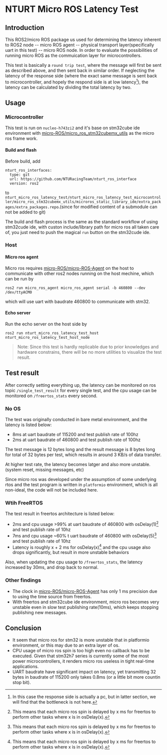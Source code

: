 # NTURT Micro ROS Latency Test

## Introduction

This ROS2/micro ROS package us used for determining the latency inherent to ROS2 node -- micro ROS agent -- physical transport layer(specifically uart in this test) -- micro ROS node. In order to evaluate the possibilities of running micro ROS as the commuication layer for microcontrollers.

This test is basically a `round trip test`, where the message will first be sent as described above, and then sent back in similar order. If neglecting the latency of the response side (where the exact same message is sent back to microcontroller, and hopely the respond side is at low latency[^1]), the latency can be calculated by dividing the total latency by two.

[^1]: In this case the response side is actually a pc, but in latter section, we will find that the bottleneck is not here.

## Usage

### Microcontroller

This test is run on `nucleo-h743zi2` and it's base on stm32cube ide environment with [micro-ROS/micro_ros_stm32cubemx_utils](https://github.com/micro-ROS/micro_ros_stm32cubemx_utils) as the micro ros frame work.

#### Build and flash

Before build, add

```yaml=
nturt_ros_interfaces:
  type: git
  url: https://github.com/NTURacingTeam/nturt_ros_interface
  version: ros2
```

to `nturt_micro_ros_latency_test/nturt_micro_ros_latency_test_microcontroller/micro_ros_stm32cubemx_utils/microros_static_library_ide/extra_packages/extra_packages.repo`.(since for modified content of a submodule can not be added to git)

The build and flash process is the same as the standard workflow of using stm32cude ide, with custon include/library path for micro ros all taken care of, you just need to push the magical `run` button on the stm32cude ide.

### Host

#### Micro ros agent

Micro ros requires [micro-ROS/micro-ROS-Agent](https://github.com/micro-ROS/micro-ROS-Agent) on the host to communicate with other ros2 nodes running on the host mechine, which can be run by

```shell=
ros2 run micro_ros_agent micro_ros_agent serial -b 460800 --dev /dev/ttyACM0
```

which will use uart with baudrate 460800 to communicate with stm32.

#### Echo server

Run the echo server on the host side by

```shell=
ros2 run nturt_micro_ros_latency_test_host nturt_micro_ros_latency_test_host_node
```

> Note: Since this test is hardly replicable due to prior knowledges and hardware constrains, there will be no more utilities to visualize the test result.

## Test result

After correctly setting everything up, the latency can be monitored on ros topic `/single_test_result` for every single test, and the cpu usage can be monitored on `/freertos_stats` every second.

### No OS

The test was originally conducted in bare metal environment, and the latency is listed below:

- 8ms at uart baudrate of 115200 and test publish rate of 100hz
- 2ms at uart baudrate of 460800 and test publish rate of 100hz

The test message is 12 bytes long and the result message is 8 bytes long for total of 32 bytes per test, which results in around 3 KB/s of data transfer.

At higher test rate, the latency becomes latger and also more unstable.(system reset, missing messages, etc)

Since micro ros was developed under the assumption of some underlying rtos and the test program is written in `platformio` environment, which is all non-ideal, the code will not be included here.

### Wtih FreeRTOS

The test result in freertos architecture is listed below:

- 2ms and cpu usage >99% at uart baudrate of 460800 with osDelay(1)[^2] and test publish rate of 10hz
- 7ms and cpu usage ~60% t uart baudrate of 460800 with osDelay(5)[^2] and test publish rate of 10hz
- Latency is roughly x + 2 ms for osDelay(x)[^2] and the cpu usage also drops significantly, but result in more unstable behaviors

Also, when updating the cpu usage to `/freertos_stats`, the latency increased by 30ms, and drop back to normal.

[^2]: This means that each micro ros spin is delayed by x ms for freertos to perform other tasks where x is in osDelay(x).

### Other findings

- The clock in [micro-ROS/micro-ROS-Agent](https://github.com/micro-ROS/micro-ROS-Agent) has only 1 ms precision due to using the time source from freertos.
- With freertos and stm32cube ide environment, micro ros becomes very unstable even in slow test publishing rate(10ms), which keeps stopping publishing new messages.

## Conclusion

- It seem that micro ros for stm32 is more unstable that in platformio environment, or this may due to an extra layer of os.
- CPU usage of micro ros spin is too high even no callback has to be executed. Given that stm32h7 series is currently some of the most power microcontrollers, it renders micro ros useless in tight real-time applications.
- UART baudrate have significant impact on latency, yet transmitting 32 bytes in baudrate of 115200 only takes 0.8ms (or a little bit more countin stop bit).
